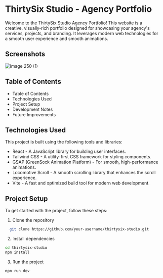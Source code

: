 
# ThirtySix Studio - Agency Portfolio 

Welcome to the ThirtySix Studio Agency Portfolio! This website is a creative, visually-rich portfolio designed for showcasing your agency's services, projects, and branding. It leverages modern web technologies for a smooth user experience and smooth animations.



## Screenshots

![image 250 (1)](https://github.com/user-attachments/assets/d6d8b661-6ee5-4b57-aa97-43ee6a79983e)





## Table of Contents 

- Table of Contents
- Technologies Used
- Project Setup
- Development Notes
- Future Improvements

## Technologies Used

This project is built using the following tools and libraries:

- React - A JavaScript library for building user interfaces.
- Tailwind CSS - A utility-first CSS framework for styling components.
- GSAP (GreenSock Animation Platform) - For smooth, high-performance animations.
- Locomotive Scroll - A smooth scrolling library that enhances the scroll experience.
- Vite - A fast and optimized build tool for modern web development.
## Project Setup

To get started with the project, follow these steps:

1. Clone the repository

```bash
  git clone https://github.com/your-username/thirtysix-studio.git
```
2. Install dependencies

```bash
cd thirtysix-studio
npm install

```

3. Run the project

```bash
npm run dev

```


